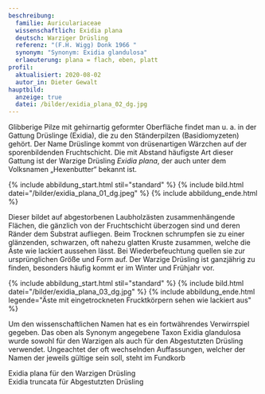 ```yaml
---
beschreibung:
  familie: Auriculariaceae
  wissenschaftlich: Exidia plana
  deutsch: Warziger Drüsling
  referenz: "(F.H. Wigg) Donk 1966 "
  synonym: "Synonym: Exidia glandulosa"
  erlaeuterung: plana = flach, eben, platt
profil:
  aktualisiert: 2020-08-02
  autor_in: Dieter Gewalt
hauptbild:
  anzeige: true
  datei: /bilder/exidia_plana_02_dg.jpg
---
```

Glibberige Pilze mit gehirnartig geformter Oberfläche findet man u. a. in der Gattung Drüslinge (Exidia), die zu den Ständerpilzen (Basidiomyzeten) gehört. Der Name Drüslinge kommt von drüsenartigen Wärzchen auf der sporenbildenden Fruchtschicht. Die mit Abstand häufigste Art dieser Gattung ist der Warzige Drüsling *Exidia plana*, der auch unter dem Volksnamen „Hexenbutter“ bekannt ist.

{% include abbildung_start.html stil="standard" %}
{% include bild.html datei="/bilder/exidia_plana_01_dg.jpeg" %}
{% include abbildung_ende.html %}

Dieser bildet auf abgestorbenen Laubholzästen zusammenhängende Flächen, die gänzlich von der Fruchtschicht überzogen sind und deren Ränder dem Substrat aufliegen. Beim Trocknen schrumpfen sie zu einer glänzenden, schwarzen, oft nahezu glatten Kruste zusammen, welche die Äste wie lackiert aussehen lässt. Bei Wiederbefeuchtung quellen sie zur ursprünglichen Größe und Form auf. Der Warzige Drüsling ist ganzjährig zu finden, besonders häufig kommt er im Winter und Frühjahr vor.

{% include abbildung_start.html stil="standard" %}
{% include bild.html datei="/bilder/exidia_plana_03_dg.jpg" %}
{% include abbildung_ende.html legende="Äste mit eingetrockneten Frucktkörpern sehen wie lackiert aus" %}

Um den wissenschaftlichen Namen hat es ein fortwährendes Verwirrspiel gegeben. Das oben als Synonym angegebene Taxon Exidia glandulosa wurde sowohl für den Warzigen als auch für den Abgestutzten Drüsling verwendet. Ungeachtet der oft wechselnden Auffassungen, welcher der Namen der jeweils gültige sein soll, steht im Fundkorb

Exidia plana für den Warzigen Drüsling\
Exidia truncata für Abgestutzten Drüsling